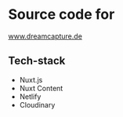 # Source code for 
www.dreamcapture.de

## Tech-stack

- Nuxt.js
- Nuxt Content
- Netlify
- Cloudinary





